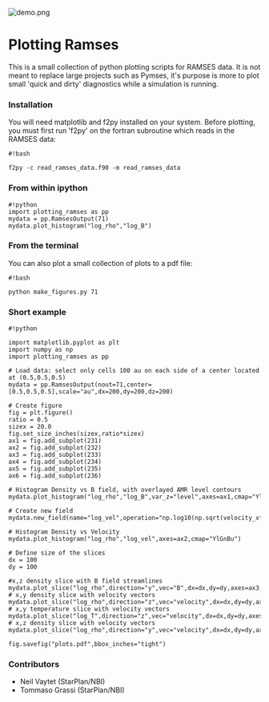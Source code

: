 ![demo.png](https://bitbucket.org/repo/jq5boX/images/1336351696-demo.png)
# Plotting Ramses #

This is a small collection of python plotting scripts for RAMSES data. It is not meant to replace large projects such as Pymses, it's purpose is more to plot small 'quick and dirty' diagnostics while a simulation is running.

### Installation ###

You will need matplotlib and f2py installed on your system.
Before plotting, you must first run 'f2py' on the fortran subroutine which reads in the RAMSES data:

```
#!bash

f2py -c read_ramses_data.f90 -m read_ramses_data
```

### From within ipython ###

```
#!python
import plotting_ramses as pp
mydata = pp.RamsesOutput(71)
mydata.plot_histogram("log_rho","log_B")
```

### From the terminal ###

You can also plot a small collection of plots to a pdf file:
```
#!bash

python make_figures.py 71

```

### Short example ###


```
#!python

import matplotlib.pyplot as plt
import numpy as np
import plotting_ramses as pp

# Load data: select only cells 100 au on each side of a center located at (0.5,0.5,0.5)
mydata = pp.RamsesOutput(nout=71,center=[0.5,0.5,0.5],scale="au",dx=200,dy=200,dz=200)

# Create figure
fig = plt.figure()
ratio = 0.5
sizex = 20.0
fig.set_size_inches(sizex,ratio*sizex)
ax1 = fig.add_subplot(231)
ax2 = fig.add_subplot(232)
ax3 = fig.add_subplot(233)
ax4 = fig.add_subplot(234)
ax5 = fig.add_subplot(235)
ax6 = fig.add_subplot(236)

# Histogram Density vs B field, with overlayed AMR level contours
mydata.plot_histogram("log_rho","log_B",var_z="level",axes=ax1,cmap="YlGnBu")

# Create new field
mydata.new_field(name="log_vel",operation="np.log10(np.sqrt(velocity_x**2+velocity_y**2+velocity_z**2))",unit="cm/s",label="log(Velocity)")

# Histogram Density vs Velocity
mydata.plot_histogram("log_rho","log_vel",axes=ax2,cmap="YlGnBu")

# Define size of the slices
dx = 100
dy = 100

#x,z density slice with B field streamlines
mydata.plot_slice("log_rho",direction="y",vec="B",dx=dx,dy=dy,axes=ax3,streamlines=True)
# x,y density slice with velocity vectors
mydata.plot_slice("log_rho",direction="z",vec="velocity",dx=dx,dy=dy,axes=ax4)
# x,y temperature slice with velocity vectors
mydata.plot_slice("log_T",direction="z",vec="velocity",dx=dx,dy=dy,axes=ax5,cmap='hot')
# x,z density slice with velocity vectors
mydata.plot_slice("log_rho",direction="y",vec="velocity",dx=dx,dy=dy,axes=ax6)

fig.savefig("plots.pdf",bbox_inches="tight")
```


### Contributors ###

* Neil Vaytet (StarPlan/NBI)
* Tommaso Grassi (StarPlan/NBI)
